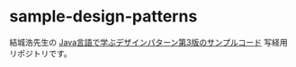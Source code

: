 # sample-design-patterns
結城浩先生の [Java言語で学ぶデザインパターン第3版のサンプルコード](https://www.hyuki.com/dp/) 写経用リポジトリです。
